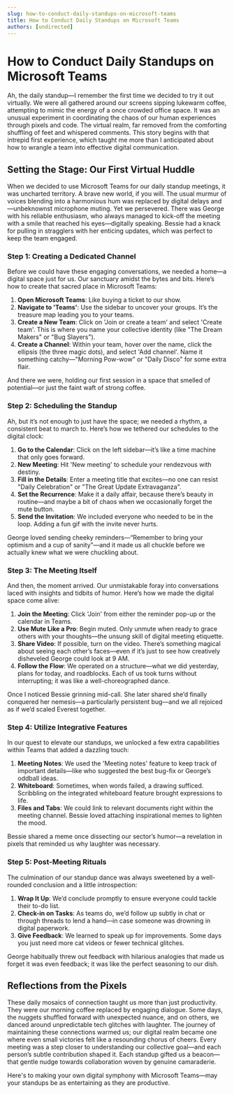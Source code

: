 ```yaml
---
slug: how-to-conduct-daily-standups-on-microsoft-teams
title: How to Conduct Daily Standups on Microsoft Teams
authors: [undirected]
---
```



# How to Conduct Daily Standups on Microsoft Teams

Ah, the daily standup—I remember the first time we decided to try it out virtually. We were all gathered around our screens sipping lukewarm coffee, attempting to mimic the energy of a once crowded office space. It was an unusual experiment in coordinating the chaos of our human experiences through pixels and code. The virtual realm, far removed from the comforting shuffling of feet and whispered comments. This story begins with that intrepid first experience, which taught me more than I anticipated about how to wrangle a team into effective digital communication. 

## Setting the Stage: Our First Virtual Huddle

When we decided to use Microsoft Teams for our daily standup meetings, it was uncharted territory. A brave new world, if you will. The usual murmur of voices blending into a harmonious hum was replaced by digital delays and—unbeknownst microphone muting. Yet we persevered. There was George with his reliable enthusiasm, who always managed to kick-off the meeting with a smile that reached his eyes—digitally speaking. Bessie had a knack for pulling in stragglers with her enticing updates, which was perfect to keep the team engaged.

### Step 1: Creating a Dedicated Channel

Before we could have these engaging conversations, we needed a home—a digital space just for us. Our sanctuary amidst the bytes and bits. Here’s how to create that sacred place in Microsoft Teams:

1. **Open Microsoft Teams**: Like buying a ticket to our show.
2. **Navigate to 'Teams'**: Use the sidebar to uncover your groups. It’s the treasure map leading you to your teams.
3. **Create a New Team**: Click on 'Join or create a team' and select 'Create team'. This is where you name your collective identity (like "The Dream Makers" or "Bug Slayers").
4. **Create a Channel**: Within your team, hover over the name, click the ellipsis (the three magic dots), and select 'Add channel'. Name it something catchy—"Morning Pow-wow" or "Daily Disco" for some extra flair.

And there we were, holding our first session in a space that smelled of potential—or just the faint waft of strong coffee.

### Step 2: Scheduling the Standup

Ah, but it’s not enough to just have the space; we needed a rhythm, a consistent beat to march to. Here’s how we tethered our schedules to the digital clock:

1. **Go to the Calendar**: Click on the left sidebar—it’s like a time machine that only goes forward.
2. **New Meeting**: Hit 'New meeting' to schedule your rendezvous with destiny.
3. **Fill in the Details**: Enter a meeting title that excites—no one can resist "Daily Celebration" or "The Great Update Extravaganza".
4. **Set the Recurrence**: Make it a daily affair, because there’s beauty in routine—and maybe a bit of chaos when we occasionally forget the mute button.
5. **Send the Invitation**: We included everyone who needed to be in the loop. Adding a fun gif with the invite never hurts.

George loved sending cheeky reminders—“Remember to bring your optimism and a cup of sanity”—and it made us all chuckle before we actually knew what we were chuckling about.

### Step 3: The Meeting Itself

And then, the moment arrived. Our unmistakable foray into conversations laced with insights and tidbits of humor. Here’s how we made the digital space come alive:

1. **Join the Meeting**: Click 'Join' from either the reminder pop-up or the calendar in Teams.
2. **Use Mute Like a Pro**: Begin muted. Only unmute when ready to grace others with your thoughts—the unsung skill of digital meeting etiquette.
3. **Share Video**: If possible, turn on the video. There’s something magical about seeing each other’s faces—even if it’s just to see how creatively disheveled George could look at 9 AM.
4. **Follow the Flow**: We operated on a structure—what we did yesterday, plans for today, and roadblocks. Each of us took turns without interrupting; it was like a well-choreographed dance.

Once I noticed Bessie grinning mid-call. She later shared she’d finally conquered her nemesis—a particularly persistent bug—and we all rejoiced as if we’d scaled Everest together.

### Step 4: Utilize Integrative Features

In our quest to elevate our standups, we unlocked a few extra capabilities within Teams that added a dazzling touch:

1. **Meeting Notes**: We used the 'Meeting notes' feature to keep track of important details—like who suggested the best bug-fix or George’s oddball ideas.
2. **Whiteboard**: Sometimes, when words failed, a drawing sufficed. Scribbling on the integrated whiteboard feature brought expressions to life.
3. **Files and Tabs**: We could link to relevant documents right within the meeting channel. Bessie loved attaching inspirational memes to lighten the mood.

Bessie shared a meme once dissecting our sector’s humor—a revelation in pixels that reminded us why laughter was necessary.

### Step 5: Post-Meeting Rituals

The culmination of our standup dance was always sweetened by a well-rounded conclusion and a little introspection:

1. **Wrap It Up**: We’d conclude promptly to ensure everyone could tackle their to-do list. 
2. **Check-in on Tasks**: As teams do, we’d follow up subtly in chat or through threads to lend a hand—in case someone was drowning in digital paperwork.
3. **Give Feedback**: We learned to speak up for improvements. Some days you just need more cat videos or fewer technical glitches.

George habitually threw out feedback with hilarious analogies that made us forget it was even feedback; it was like the perfect seasoning to our dish.

## Reflections from the Pixels

These daily mosaics of connection taught us more than just productivity. They were our morning coffee replaced by engaging dialogue. Some days, the nuggets shuffled forward with unexpected nuance, and on others, we danced around unpredictable tech glitches with laughter. The journey of maintaining these connections warmed us; our digital realm became one where even small victories felt like a resounding chorus of cheers. Every meeting was a step closer to understanding our collective goal—and each person’s subtle contribution shaped it. Each standup gifted us a beacon—that gentle nudge towards collaboration woven by genuine camaraderie. 

Here's to making your own digital symphony with Microsoft Teams—may your standups be as entertaining as they are productive.